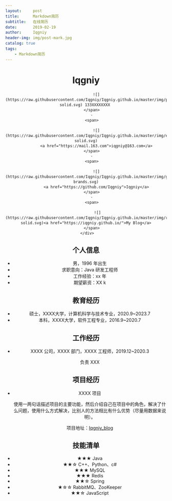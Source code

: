 ```yaml
---
layout:     post
title:      Markdown简历
subtitle:   在线简历
date:       2019-02-19
author:     Iqgniy
header-img: img/post-mark.jpg
catalog: true
tags:
    - Markdown简历
---
```

<div align="center">
     <h1>Iqgniy</h1>
     <div>
         <span>
            
             ![](https://raw.githubusercontent.com/Iqgniy/Iqgniy.github.io/master/img/phone-solid.svg) 133XXXXXXXX 
         </span>
         ·
         <span>
             
             ![](https://raw.githubusercontent.com/Iqgniy/Iqgniy.github.io/master/img/envelope-solid.svg)
             <a href="https://mail.163.com">iqgniy@163.com</a>
         </span>
         ·
         <span>
             
             ![](https://raw.githubusercontent.com/Iqgniy/Iqgniy.github.io/master/img/github-brands.svg)
             <a href="https://github.com/Iqgniy">Iqgniy</a>
         </span>
         ·
         <span>
             
              ![](https://raw.githubusercontent.com/Iqgniy/Iqgniy.github.io/master/img/rss-solid.svg)<a href="https://iqgniy.github.io/">My Blog</a>
         </span>
     </div>
 </div>


 ## 个人信息

 - 男，1996 年出生
 - 求职意向：Java 研发工程师
 - 工作经验：xx 年
 - 期望薪资：XX k

## 教育经历

- 硕士，XXXX大学，计算机科学与技术专业，2020.9~2023.7
- 本科，XXXX大学，软件工程专业，2016.9~2020.7

## 工作经历

- XXXX 公司，XXXX 部门，XXXX 工程师，2019.12~2020.3

  负责 XXX

## 项目经历

- XXXX 项目

  使用一两句话描述项目的主要功能，然后介绍自己在项目中的角色，解决了什么问题，使用什么方式解决，比别人的方法相比有什么优势（尽量用数据来说明）。

  项目地址：[Iqgniy_blog](https://github.com/Iqgniy/Iqgniy.github.io)

## 技能清单

- ★★★ Java
- ★★☆ C++、Python、c#
- ★★★ MySQL
- ★★★ Redis
- ★★☆ Spring
- ★☆☆ RabbitMQ、ZooKeeper
- ★★☆ JavaScript

